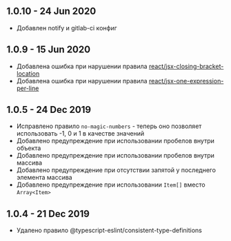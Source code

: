 ## 1.0.10 - 24 Jun 2020
* Добавлен notify и gitlab-ci конфиг

## 1.0.9 - 15 Jun 2020
* Добавлена ошибка при нарушении правила [react/jsx-closing-bracket-location](https://github.com/yannickcr/eslint-plugin-react/blob/master/docs/rules/jsx-closing-bracket-location.md)
* Добавлена ошибка при нарушении правила [react/jsx-one-expression-per-line](https://github.com/yannickcr/eslint-plugin-react/blob/master/docs/rules/jsx-one-expression-per-line.md)


## 1.0.5 - 24 Dec 2019
* Исправлено правило `no-magic-numbers` - теперь оно позволяет использовать -1, 0 и 1 в качестве значений
* Добавлено предупреждение при использовании пробелов внутри объекта
* Добавлено предупреждение при использовании пробелов внутри массива
* Добавлено предупреждение при отсутствии запятой у последнего элемента массива
* Добавлено предупреждение при использовании `Item[]` вместо `Array<Item>`

## 1.0.4 - 21 Dec 2019
* Удалено правило @typescript-eslint/consistent-type-definitions
